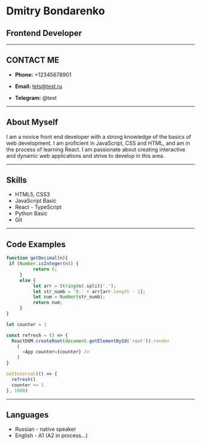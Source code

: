 # Dmitry Bondarenko
## Frontend Developer
___
## CONTACT ME

* **Phone:** +12345678901

* **Email:** tets@test.ru

* **Telegram:** @test

___

##  About Myself

I am a novice front end developer with a strong knowledge of the basics of web development. I am proficient in JavaScript, CSS and HTML, and am in the process of learning React. I am passionate about creating interactive and dynamic web applications and strive to develop in this area.

___

## Skills

* HTML5, CSS3
* JavaScript Basic
* React - TypeScript
* Python Basic
* Git

___

## Code Examples

```JavaScript
function getDecimal(n){
 if (Number.isInteger(n)) {
          return 0;
     }
     else {
          let arr = String(n).split('.');
          let str_numb = '0.' + arr[arr.length - 1];
          let num = Number(str_numb);
          return num;
     }
}
```
```TypeScript
let counter = 1

const refresh = () => {
  ReactDOM.createRoot(document.getElementById('root')).render
    (
      <App counter={counter} />
    )
}

setInterval(() => {
  refresh()
  counter += 1
}, 1000)
```

___

## Languages
*  Russian - native speaker
* English - A1 (A2 in process…)